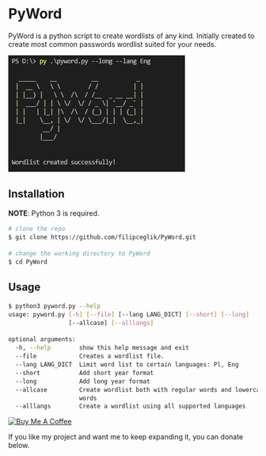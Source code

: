 # PyWord

PyWord is a python script to create wordlists of any kind. Initially created to create most common passwords wordlist suited for your needs. 

![PyWord](/preview.png)

## Installation

**NOTE**: Python 3 is required.

```bash
# clone the repo
$ git clone https://github.com/filipceglik/PyWord.git

# change the working directory to PyWord
$ cd PyWord
```

## Usage

```bash
$ python3 pyword.py --help
usage: pyword.py [-h] [--file] [--lang LANG_DICT] [--short] [--long]
                 [--allcase] [--alllangs]

optional arguments:
  -h, --help        show this help message and exit
  --file            Creates a wordlist file.
  --lang LANG_DICT  Limit word list to certain languages: Pl, Eng
  --short           Add short year format
  --long            Add long year format
  --allcase         Create wordlist both with regular words and lowercase
                    words
  --alllangs        Create a wordlist using all supported languages
```

<p></p>
<a href="https://www.buymeacoffee.com/hydLneBap" target="_blank"><img src="https://www.buymeacoffee.com/assets/img/custom_images/black_img.png" alt="Buy Me A Coffee" style="height: auto !important;width: auto !important;" ></a><p></p>
If you like my project and want me to keep expanding it, you can donate below. 
